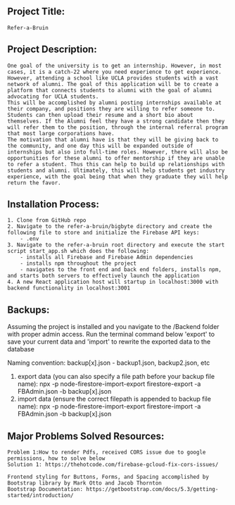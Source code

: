 ## Project Title:
    Refer-a-Bruin

## Project Description:
    One goal of the university is to get an internship. However, in most cases, it is a catch-22 where you need experience to get experience. However, attending a school like UCLA provides students with a vast network of alumni. The goal of this application will be to create a platform that connects students to alumni with the goal of alumni advocating for UCLA students.
    This will be accomplished by alumni posting internships available at their company, and positions they are willing to refer someone to. Students can then upload their resume and a short bio about themselves. If the Alumni feel they have a strong candidate then they will refer them to the position, through the internal referral program that most large corporations have.
    The motivation that alumni have is that they will be giving back to the community, and one day this will be expanded outside of internships but also into full-time roles. However, there will also be opportunities for these alumni to offer mentorship if they are unable to refer a student. Thus this can help to build up relationships with students and alumni. Ultimately, this will help students get industry experience, with the goal being that when they graduate they will help return the favor.

## Installation Process:
    1. Clone from GitHub repo
    2. Navigate to the refer-a-bruin/bigbyte directory and create the following file to store and initialize the Firebase API keys:
        - .env
    3. Navigate to the refer-a-bruin root directory and execute the start script start_app.sh which does the following: 
        - installs all Firebase and Firebase Admin dependencies
        - installs npm throughout the project
        - navigates to the front end and back end folders, installs npm, and starts both servers to effectively launch the application
    4. A new React application host will startup in localhost:3000 with backend functionality in localhost:3001


## Backups:
Assuming the project is installed and you navigate to the /Backend folder with proper admin access. Run the terminal command below 'export' to save your current data and 'import' to rewrite the exported data to the database

Naming convention: backup[x].json - backup1.json, backup2.json, etc
1. export data (you can also specify a file path before your backup file name): npx -p node-firestore-import-export firestore-export -a FBAdmin.json -b backup[x].json
2. import data (ensure the correct filepath is appended to backup file name): npx -p node-firestore-import-export firestore-import -a FBAdmin.json -b backup[x].json

## Major Problems Solved Resources:
    Problem 1:How to render Pdfs, received CORS issue due to google permissions, how to solve below
    Solution 1: https://thehotcode.com/firebase-gcloud-fix-cors-issues/
    
    Frontend styling for Buttons, Forms, and Spacing accomplished by Bootstrap library by Mark Otto and Jacob Thornton
    Bootstrap Documentation: https://getbootstrap.com/docs/5.3/getting-started/introduction/
